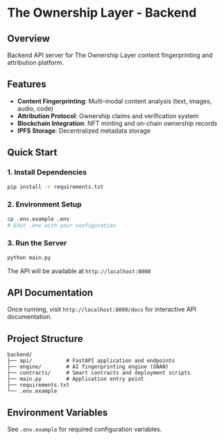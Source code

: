 # The Ownership Layer - Backend

## Overview
Backend API server for The Ownership Layer content fingerprinting and attribution platform.

## Features
- **Content Fingerprinting**: Multi-modal content analysis (text, images, audio, code)
- **Attribution Protocol**: Ownership claims and verification system
- **Blockchain Integration**: NFT minting and on-chain ownership records
- **IPFS Storage**: Decentralized metadata storage

## Quick Start

### 1. Install Dependencies
```bash
pip install -r requirements.txt
```

### 2. Environment Setup
```bash
cp .env.example .env
# Edit .env with your configuration
```

### 3. Run the Server
```bash
python main.py
```

The API will be available at `http://localhost:8000`

## API Documentation
Once running, visit `http://localhost:8000/docs` for interactive API documentation.

## Project Structure
```
backend/
├── api/           # FastAPI application and endpoints
├── engine/        # AI fingerprinting engine (GNAN)
├── contracts/     # Smart contracts and deployment scripts
├── main.py        # Application entry point
├── requirements.txt
└── .env.example
```

## Environment Variables
See `.env.example` for required configuration variables.
